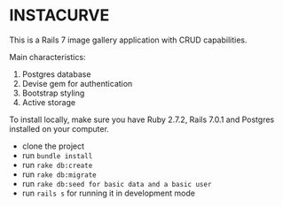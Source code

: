 # INSTACURVE

This is a Rails 7 image gallery application with CRUD capabilities.

Main characteristics:

1. Postgres database
2. Devise gem for authentication
3. Bootstrap styling
4. Active storage

To install locally, make sure you have Ruby 2.7.2, Rails 7.0.1 and Postgres installed on your computer.

* clone the project
* run ```bundle install```
* run ```rake db:create```
* run ```rake db:migrate```
* run ```rake db:seed for basic data and a basic user```
* run ```rails s``` for running it in development mode
